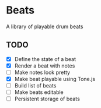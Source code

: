 # Beats

A library of playable drum beats

## TODO

- [x] Define the state of a beat
- [x] Render a beat with notes
- [ ] Make notes look pretty
- [x] Make beat playable using Tone.js
- [ ] Build list of beats
- [ ] Make beats editable
- [ ] Persistent storage of beats
